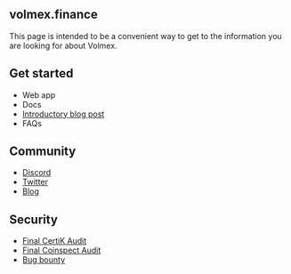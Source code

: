 ## volmex.finance

This page is intended to be a convenient way to get to the information you are looking for about Volmex.

## Get started

- Web app
- Docs
- [Introductory blog post](https://blog.volmex.finance/volmex-v1/)
- FAQs

## Community 

- [Discord](https://discord.com/invite/QCCMVnecBz)
- [Twitter](https://twitter.com/volmexfinance)
- [Blog](https://blog.volmex.finance/)

## Security

- [Final CertiK Audit](https://github.com/volmexfinance/volmex-core/blob/master/audits/Volmex%20Finance%20Certik%20Audit.pdf)
- [Final Coinspect Audit](https://github.com/volmexfinance/volmex-core/blob/master/audits/Volmex%20Finance%20Coinspect%20Audit.pdf)
- [Bug bounty](https://github.com/volmexfinance/bugbounty)

